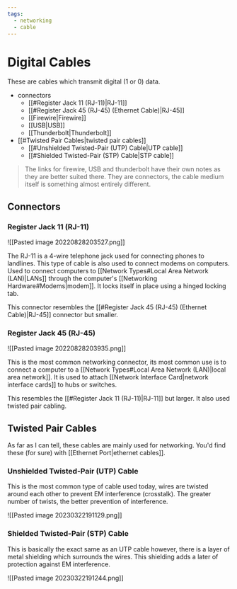```yaml
---
tags:
  - networking
  - cable
---
```

# Digital Cables

These are cables which transmit digital (1 or 0) data.

- connectors
	- [[#Register Jack 11 (RJ-11)|RJ-11]]
	- [[#Register Jack 45 (RJ-45) (Ethernet Cable)|RJ-45]]
	- [[Firewire|Firewire]]
	- [[USB|USB]]
	- [[Thunderbolt|Thunderbolt]]
- [[#Twisted Pair Cables|twisted pair cables]]
	- [[#Unshielded Twisted-Pair (UTP) Cable|UTP cable]]
	- [[#Shielded Twisted-Pair (STP) Cable|STP cable]]

>The links for firewire, USB and thunderbolt have their own notes as they are better suited there. They are connectors, the cable medium itself is something almost entirely different.

## Connectors

### Register Jack 11 (RJ-11)

![[Pasted image 20220828203527.png]]

The RJ-11 is a 4-wire telephone jack used for connecting phones to landlines. This type of cable is also used to connect modems on computers. Used to connect computers to [[Network Types#Local Area Network (LAN)|LANs]] through the computer's [[Networking Hardware#Modems|modem]]. It locks itself in place using a hinged locking tab.

This connector resembles the [[#Register Jack 45 (RJ-45) (Ethernet Cable)|RJ-45]] connector but smaller.

### Register Jack 45 (RJ-45)

![[Pasted image 20220828203935.png]]

This is the most common networking connector, its most common use is to connect a computer to a [[Network Types#Local Area Network (LAN)|local area network]]. It is used to attach [[Network Interface Card|network interface cards]] to hubs or switches.

This resembles the [[#Register Jack 11 (RJ-11)|RJ-11]] but larger. It also used twisted pair cabling.

## Twisted Pair Cables

As far as I can tell, these cables are mainly used for networking. You'd find these (for sure) with [[Ethernet Port|ethernet cables]].

### Unshielded Twisted-Pair (UTP) Cable

This is the most common type of cable used today, wires are twisted around each other to prevent EM interference (crosstalk). The greater number of twists, the better prevention of interference.

![[Pasted image 20230322191129.png]]

### Shielded Twisted-Pair (STP) Cable

This is basically the exact same as an UTP cable however, there is a layer of metal shielding which surrounds the wires. This shielding adds a later of protection against EM interference.

![[Pasted image 20230322191244.png]]
